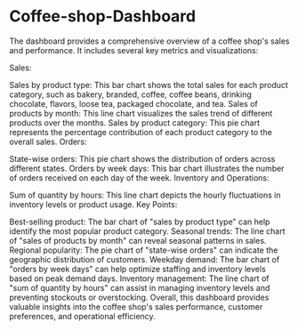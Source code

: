 # Coffee-shop-Dashboard

The dashboard provides a comprehensive overview of a coffee shop's sales and performance. It includes several key metrics and visualizations:

Sales:

Sales by product type: This bar chart shows the total sales for each product category, such as bakery, branded, coffee, coffee beans, drinking chocolate, flavors, loose tea, packaged chocolate, and tea.
Sales of products by month: This line chart visualizes the sales trend of different products over the months.
Sales by product category: This pie chart represents the percentage contribution of each product category to the overall sales.
Orders:

State-wise orders: This pie chart shows the distribution of orders across different states.
Orders by week days: This bar chart illustrates the number of orders received on each day of the week.
Inventory and Operations:

Sum of quantity by hours: This line chart depicts the hourly fluctuations in inventory levels or product usage.
Key Points:

Best-selling product: The bar chart of "sales by product type" can help identify the most popular product category.
Seasonal trends: The line chart of "sales of products by month" can reveal seasonal patterns in sales.
Regional popularity: The pie chart of "state-wise orders" can indicate the geographic distribution of customers.
Weekday demand: The bar chart of "orders by week days" can help optimize staffing and inventory levels based on peak demand days.
Inventory management: The line chart of "sum of quantity by hours" can assist in managing inventory levels and preventing stockouts or overstocking.
Overall, this dashboard provides valuable insights into the coffee shop's sales performance, customer preferences, and operational efficiency.

